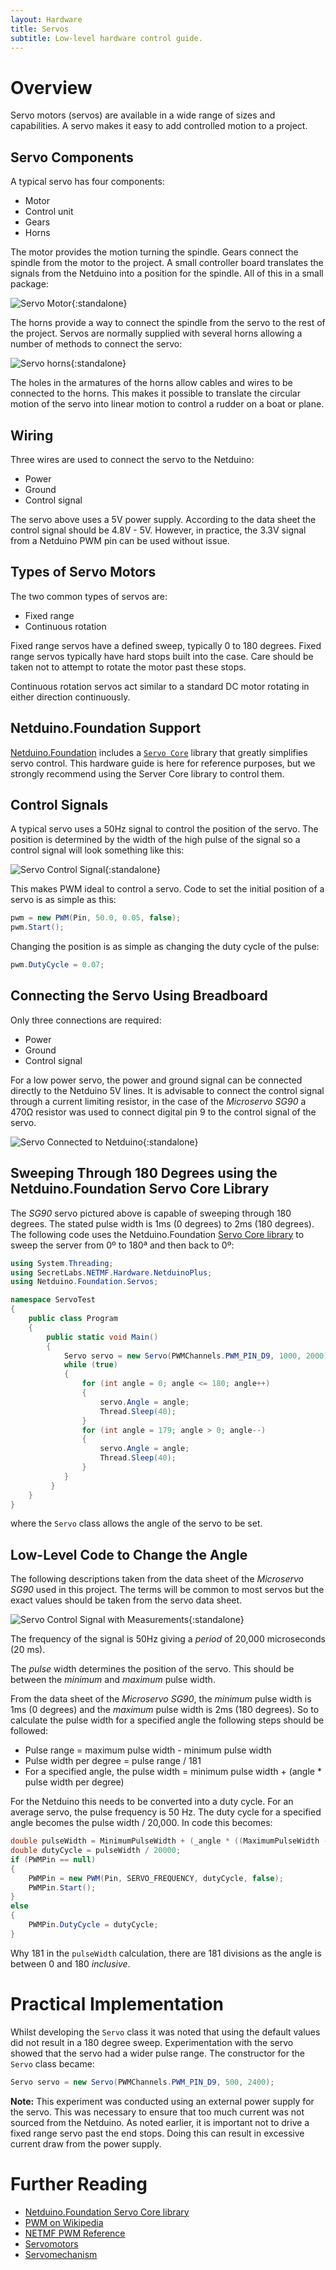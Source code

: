 ```yaml
---
layout: Hardware
title: Servos
subtitle: Low-level hardware control guide.
---
```


# Overview

Servo motors (servos) are available in a wide range of sizes and capabilities.  A servo makes it easy to add controlled motion to a project.

## Servo Components

A typical servo has four components:

* Motor
* Control unit
* Gears
* Horns

The motor provides the motion turning the spindle.  Gears connect the spindle from the motor to the project.  A small controller board translates the signals from the Netduino into a position for the spindle.  All of this in a small package:

![Servo Motor](Servo.png){:standalone}

The horns provide a way to connect the spindle from the servo to the rest of the project.  Servos are normally supplied with several horns allowing a number of methods to connect the servo:

![Servo horns](ServoHorns.png){:standalone}

The holes in the armatures of the horns allow cables and wires to be connected to the horns.  This makes it possible to translate the circular motion of the servo into linear motion to control a rudder on a boat or plane.

## Wiring

Three wires are used to connect the servo to the Netduino:

* Power
* Ground
* Control signal

The servo above uses a 5V power supply.  According to the data sheet the control signal should be 4.8V - 5V. However, in practice, the 3.3V signal from a Netduino PWM pin can be used without issue.

## Types of Servo Motors

The two common types of servos are:

* Fixed range
* Continuous rotation

Fixed range servos have a defined sweep, typically 0 to 180 degrees.  Fixed range servos typically have hard stops built into the case.  Care should be taken not to attempt to rotate the motor past these stops.

Continuous rotation servos act similar to a standard DC motor rotating in either direction continuously.

## Netduino.Foundation Support

[Netduino.Foundation](http://Netduino.Foundation) includes a [`Servo Core`](http://netduino.foundation/Library/Servos/Servo/) library that greatly simplifies servo control. This hardware guide is here for reference purposes, but we strongly recommend using the Server Core library to control them.

## Control Signals

A typical servo uses a 50Hz signal to control the position of the servo.  The position is determined by the width of the high pulse of the signal so a control signal will look something like this:

![Servo Control Signal](ServoControlSignal.png){:standalone}

This makes PWM ideal to control a servo.  Code to set the initial position of a servo is as simple as this:

```csharp
pwm = new PWM(Pin, 50.0, 0.05, false);
pwm.Start();
```

Changing the position is as simple as changing the duty cycle of the pulse:

```csharp
pwm.DutyCycle = 0.07;
```

## Connecting the Servo Using Breadboard

Only three connections are required:

* Power
* Ground
* Control signal

For a low power servo, the power and ground signal can be connected directly to the Netduino 5V lines.  It is advisable to connect the control signal through a current limiting resistor, in the case of the <i>Microservo SG90</i> a 470&Omega; resistor was used to connect digital pin 9 to the control signal of the servo.

![Servo Connected to Netduino](ServoBreadboard.png){:standalone}

## Sweeping Through 180 Degrees using the Netduino.Foundation Servo Core Library

The <i>SG90</i> servo pictured above is capable of sweeping through 180 degrees.  The stated pulse width is 1ms (0 degrees) to 2ms (180 degrees).  The following code uses the Netduino.Foundation [Servo Core library](http://netduino.foundation/Library/Servos/Servo/) to sweep the server from 0º to 180ª and then back to 0º:

```csharp
using System.Threading;
using SecretLabs.NETMF.Hardware.NetduinoPlus;
using Netduino.Foundation.Servos;

namespace ServoTest
{
    public class Program
    {
        public static void Main()
        {
            Servo servo = new Servo(PWMChannels.PWM_PIN_D9, 1000, 2000);
            while (true)
            {
                for (int angle = 0; angle <= 180; angle++)
                {
                    servo.Angle = angle;
                    Thread.Sleep(40);
                }
                for (int angle = 179; angle > 0; angle--)
                {
                    servo.Angle = angle;
                    Thread.Sleep(40);
                }
            }
         }
    }
}
```

where the `Servo` class allows the angle of the servo to be set.

## Low-Level Code to Change the Angle

The following descriptions taken from the data sheet of the <i>Microservo SG90</i> used in this project.  The terms will be common to most servos but the exact values should be taken from the servo data sheet.

![Servo Control Signal with Measurements](ServoControlSignalWithMeasurements.png){:standalone}

The frequency of the signal is 50Hz giving a <i>period</i> of 20,000 microseconds (20 ms).

The <i>pulse</i> width determines the position of the servo.  This should be between the <i>minimum</i> and <i>maximum</i> pulse width.

From the data sheet of the <i>Microservo SG90</i>, the <i>minimum</i> pulse width is 1ms (0 degrees) and the <i>maximum</i> pulse width is 2ms (180 degrees).  So to calculate the pulse width for a specified angle the following steps should be followed:

* Pulse range = maximum pulse width - minimum pulse width
* Pulse width per degree = pulse range / 181
* For a specified angle, the pulse width = minimum pulse width + (angle * pulse width per degree)

For the Netduino this needs to be converted into a duty cycle.  For an average servo, the pulse frequency is 50 Hz.  The duty cycle for a specified angle becomes the pulse width / 20,000.  In code this becomes:

```csharp
double pulseWidth = MinimumPulseWidth + (_angle * ((MaximumPulseWidth - MinimumPulseWidth) / 181));
double dutyCycle = pulseWidth / 20000;
if (PWMPin == null)
{
    PWMPin = new PWM(Pin, SERVO_FREQUENCY, dutyCycle, false);
    PWMPin.Start();
}
else
{
    PWMPin.DutyCycle = dutyCycle;
}
```

Why 181 in the `pulseWidth` calculation, there are 181 divisions as the angle is between 0 and 180 <i>inclusive</i>.

# Practical Implementation

Whilst developing the `Servo` class it was noted that using the default values did not result in a 180 degree sweep.  Experimentation with the servo showed that the servo had a wider pulse range.  The constructor for the `Servo` class became:

```csharp
Servo servo = new Servo(PWMChannels.PWM_PIN_D9, 500, 2400);
```

<b>Note:</b> This experiment was conducted using an external power supply for the servo.  This was necessary to ensure that too much current was not sourced from the Netduino.  As noted earlier, it is important not to drive a fixed range servo past the end stops.  Doing this can result in excessive current draw from the power supply.

# Further Reading

* [Netduino.Foundation Servo Core library](http://netduino.foundation/Library/Servos/Servo/)
* [PWM on Wikipedia](https://en.wikipedia.org/wiki/Pulse-width_modulation)
* [NETMF PWM Reference](https://msdn.microsoft.com/en-us/library/microsoft.spot.hardware.pwm(v=vs.102).aspx)
* [Servomotors](https://en.wikipedia.org/wiki/Servomotor)
* [Servomechanism](https://en.wikipedia.org/wiki/Servomechanism)